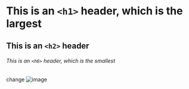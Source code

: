 # This is an `<h1>` header, which is the largest

## This is an `<h2>` header

###### This is an `<h6>` header, which is the smallest

change
![image](https://github.com/KSJf23740/skills-communicate-using-markdown/assets/78122321/5dad4971-1e2e-49d9-ab57-bdad062f5b1e)
